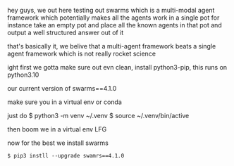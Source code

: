 hey guys, we out here testing out swarms which is a multi-modal agent 
framework which potentially makes all the agents work in a single pot 
for instance take an empty pot and place all the known agents in that 
pot and output a well structured answer out of it 

that's basically it, we belive that a multi-agent framework beats a single 
agent framework which is not really rocket science 

ight first we gotta make sure out evn clean, install python3-pip,
this runs on python3.10 

our current version of swarms==4.1.0

make sure you in a virtual env or conda 

just do 
	$ python3 -m venv ~/.venv
	$ source ~/.venv/bin/active

then boom we in a virtual env LFG

now for the best we install swarms

	$ pip3 instll --upgrade swamrs==4.1.0

